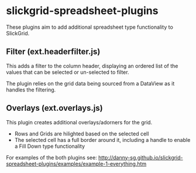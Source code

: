 slickgrid-spreadsheet-plugins
=============================

These plugins aim to add additional spreadsheet type functionality to SlickGrid.

Filter (ext.headerfilter.js)
------

This adds a filter to the column header, displaying an ordered list of the values that can be selected or un-selected to filter.

The plugin relies on the grid data being sourced from a DataView as it handles the filtering.

Overlays (ext.overlays.js)
--------

This plugin creates additional overlays/adorners for the grid.

- Rows and Grids are hilighted based on the selected cell
- The selected cell has a full border around it, including a handle to enable a Fill Down type functionality

For examples of the both plugins see: http://danny-sg.github.io/slickgrid-spreadsheet-plugins/examples/example-1-everything.htm
